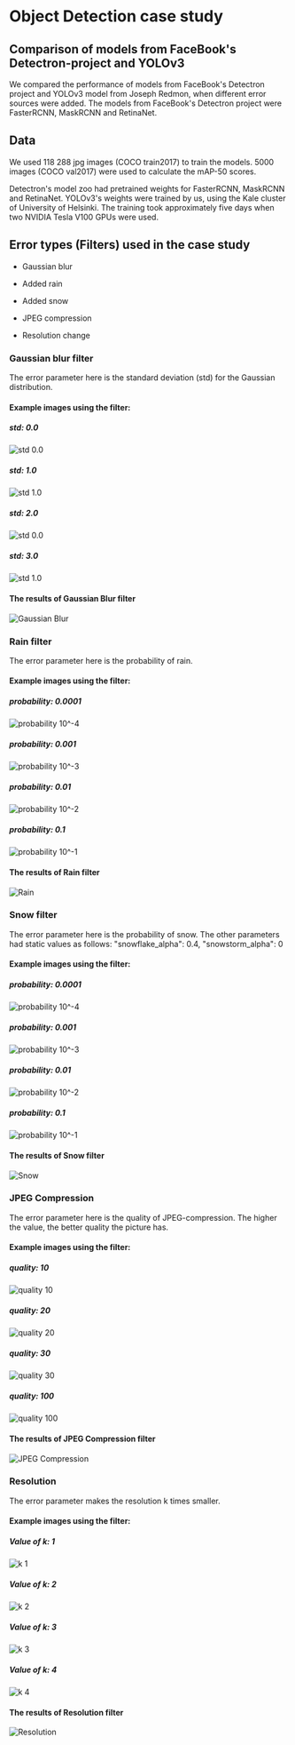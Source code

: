 # Object Detection case study

## Comparison of models from FaceBook's Detectron-project and YOLOv3

We compared the performance of models from FaceBook's Detectron project and YOLOv3 model from Joseph Redmon, when different error sources were added. The models from FaceBook's Detectron project were FasterRCNN, MaskRCNN and RetinaNet.

## Data

We used 118 288 jpg images (COCO train2017) to train the models. 5000 images (COCO val2017) were used to calculate the mAP-50 scores.

Detectron's model zoo had pretrained weights for FasterRCNN, MaskRCNN and RetinaNet. YOLOv3's weights were trained by us, using the Kale cluster of University of Helsinki. The training took approximately five days when two NVIDIA Tesla V100 GPUs were used. 

## Error types (Filters) used in the case study

* Gaussian blur

* Added rain

* Added snow

* JPEG compression

* Resolution change

### Gaussian blur filter

The error parameter here is the standard deviation (std) for the Gaussian distribution.

#### Example images using the filter:

##### std: 0.0

![std 0.0](../../demo/Object_detection_case_study/Blur_Gaussian/20190729-150653-727543.jpg)

##### std: 1.0

![std 1.0](Blur_Gaussian/20190729-150700-771777.jpg)

##### std: 2.0

![std 0.0](Blur_Gaussian/20190729-150707-503684.jpg)

##### std: 3.0

![std 1.0](Blur_Gaussian/20190729-150714-401435.jpg)

#### The results of Gaussian Blur filter

![Gaussian Blur](Blur_Gaussian/20190728-011623-029059.png)

### Rain filter

The error parameter here is the probability of rain.

#### Example images using the filter:

##### probability: 0.0001

![probability 10^-4](Rain/20190729-151307-080828.jpg)

##### probability: 0.001

![probability 10^-3](Rain/20190729-151314-483299.jpg)

##### probability: 0.01

![probability 10^-2](Rain/20190729-151323-269028.jpg)

##### probability: 0.1

![probability 10^-1](Rain/20190729-151330-649152.jpg)

#### The results of Rain filter 

![Rain](Rain/20190727-103514-755422.png)

### Snow filter

The error parameter here is the probability of snow. The other parameters had static values as follows: 
"snowflake_alpha": 0.4, "snowstorm_alpha": 0

#### Example images using the filter:

##### probability: 0.0001

![probability 10^-4](Snow/20190729-151434-149765.jpg)

##### probability: 0.001

![probability 10^-3](Snow/20190729-151443-736282.jpg)

##### probability: 0.01

![probability 10^-2](Snow/20190729-151452-361038.jpg)

##### probability: 0.1

![probability 10^-1](Snow/20190729-151507-952953.jpg)

#### The results of Snow filter

![Snow](Snow/20190727-162540-567252.png)

### JPEG Compression

The error parameter here is the quality of JPEG-compression. The higher the value, the better quality the picture has.

#### Example images using the filter:

##### quality: 10

![quality 10](JPEG_Compression/20190729-150821-361183.jpg)

##### quality: 20

![quality 20](JPEG_Compression/20190729-150831-366993.jpg)

##### quality: 30

![quality 30](JPEG_Compression/20190729-150839-587541.jpg)

##### quality: 100

![quality 100](JPEG_Compression/20190729-150847-940301.jpg)

#### The results of JPEG Compression filter

![JPEG Compression](JPEG_Compression/20190727-062156-111953.png)

### Resolution

The error parameter makes the resolution k times smaller.

#### Example images using the filter:

##### Value of k: 1

![k 1](Resolution/20190729-151611-205148.jpg)

##### Value of k: 2

![k 2](Resolution/20190729-151621-167993.jpg)

##### Value of k: 3

![k 3](Resolution/20190729-151630-067637.jpg)

##### Value of k: 4

![k 4](Resolution/20190729-151639-036737.jpg)

#### The results of Resolution filter

![Resolution](Resolution/20190729-180019-917356.png)
